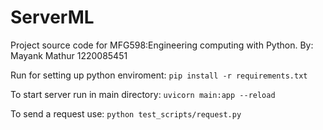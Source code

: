 # ServerML
Project source code for MFG598:Engineering computing with Python.
By: Mayank Mathur
1220085451

Run for setting up python enviroment: 
```pip install -r requirements.txt``` 

To start server run in main directory:
```uvicorn main:app --reload```

To send a request use:
```python test_scripts/request.py```
